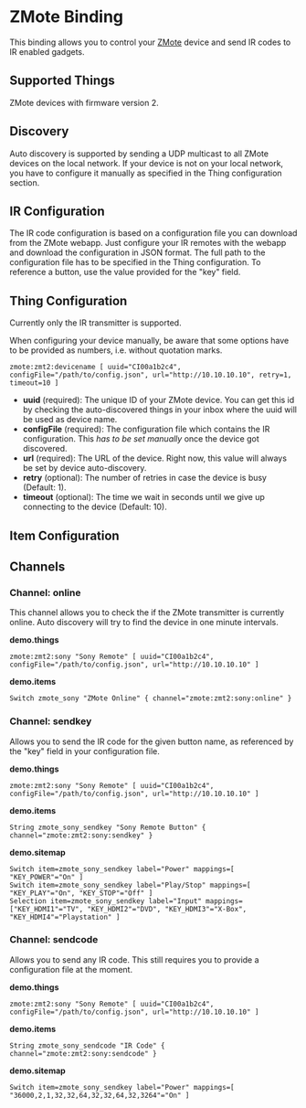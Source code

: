 # ZMote Binding

This binding allows you to control your [ZMote](http://www.zmote.io) device and send 
IR codes to IR enabled gadgets.

## Supported Things

ZMote devices with firmware version 2.

## Discovery

Auto discovery is supported by sending a UDP multicast to all ZMote devices on the 
local network. If your device is not on your local network, you have to configure it 
manually as specified in the Thing configuration section.

## IR Configuration

The IR code configuration is based on a configuration file you can download from 
the ZMote webapp. Just configure your IR remotes with the webapp and download the configuration 
in JSON format. The full path to the configuration file has to be specified in the Thing configuration.
To reference a button, use the value provided for the "key" field.

## Thing Configuration

Currently only the IR transmitter is supported. 

When configuring your device manually, be aware that some options have to be provided 
as numbers, i.e. without quotation marks.

```
zmote:zmt2:devicename [ uuid="CI00a1b2c4", configFile="/path/to/config.json", url="http://10.10.10.10", retry=1, timeout=10 ]
```

- **uuid** (required): The unique ID of your ZMote device. You can get this id by checking 
  the auto-discovered things in your inbox where the uuid will be used as device name.
- **configFile** (required): The configuration file which contains the IR configuration. 
  This *has to be set manually* once the device got discovered.
- **url** (required): The URL of the device. Right now, this value will always be set 
  by device auto-discovery.
- **retry** (optional): The number of retries in case the device is busy (Default: 
  1).
- **timeout** (optional): The time we wait in seconds until we give up connecting to 
  the device (Default: 10).


## Item Configuration

## Channels

### Channel: online

This channel allows you to check the if the ZMote transmitter is currently online. 
Auto discovery will try to find the device in one minute intervals.

**demo.things**
```
zmote:zmt2:sony "Sony Remote" [ uuid="CI00a1b2c4", configFile="/path/to/config.json", url="http://10.10.10.10" ]
```

**demo.items**
```xtend
Switch zmote_sony "ZMote Online" { channel="zmote:zmt2:sony:online" }
```

### Channel: sendkey

Allows you to send the IR code for the given button name, as referenced by the "key" 
field in your configuration file.

**demo.things**
```
zmote:zmt2:sony "Sony Remote" [ uuid="CI00a1b2c4", configFile="/path/to/config.json", url="http://10.10.10.10" ]
```

**demo.items**
```xtend
String zmote_sony_sendkey "Sony Remote Button" { channel="zmote:zmt2:sony:sendkey" }
```

**demo.sitemap**
```xtend
Switch item=zmote_sony_sendkey label="Power" mappings=[ "KEY_POWER"="On" ]
Switch item=zmote_sony_sendkey label="Play/Stop" mappings=[ "KEY_PLAY"="On", "KEY_STOP"="Off" ]
Selection item=zmote_sony_sendkey label="Input" mappings=["KEY_HDMI1"="TV", "KEY_HDMI2"="DVD", "KEY_HDMI3"="X-Box", "KEY_HDMI4"="Playstation" ]
```

### Channel: sendcode

Allows you to send any IR code. This still requires you to provide a configuration 
file at the moment.

**demo.things**
```
zmote:zmt2:sony "Sony Remote" [ uuid="CI00a1b2c4", configFile="/path/to/config.json", url="http://10.10.10.10" ]
```

**demo.items**
```xtend
String zmote_sony_sendcode "IR Code" { channel="zmote:zmt2:sony:sendcode" }
```

**demo.sitemap**
```xtend
Switch item=zmote_sony_sendkey label="Power" mappings=[ "36000,2,1,32,32,64,32,32,64,32,3264"="On" ]
```

